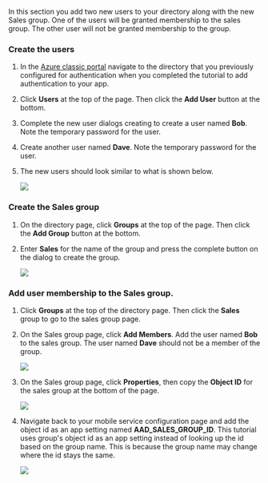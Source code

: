 In this section you add two new users to your directory along with the new Sales group. One of the users will be granted membership to the sales group. The other user will not be granted membership to the group. 

### Create the users
1. In the [Azure classic portal](https://manage.windowsazure.com) navigate to the directory that you previously configured for authentication when you completed the tutorial to add authentication to your app.
2. Click **Users** at the top of the page. Then click the **Add User** button at the bottom. 
3. Complete the new user dialogs creating to create a user named **Bob**. Note the temporary password for the user. 
4. Create another user named **Dave**. Note the temporary password for the user.
5. The new users should look similar to what is shown below.
   
    ![](./media/mobile-services-aad-rbac-create-sales-group/users.png)    

### Create the Sales group
1. On the directory page, click **Groups** at the top of the page. Then click the **Add Group** button at the bottom. 
2. Enter **Sales** for the name of the group and press the complete button on the dialog to create the group. 
   
    ![](./media/mobile-services-aad-rbac-create-sales-group/sales-group.png)

### Add user membership to the Sales group.
1. Click **Groups** at the top of the directory page. Then click the **Sales** group to go to the sales group page. 
2. On the Sales group page, click **Add Members**. Add the user named **Bob** to the sales group. The user named **Dave** should not be a member of the group.
   
    ![](./media/mobile-services-aad-rbac-create-sales-group/group-membership.png)
3. On the Sales group page, click **Properties**, then copy the **Object ID** for the sales group at the bottom of the page. 
   
    ![](./media/mobile-services-aad-rbac-create-sales-group/sales-group-id.png)
4. Navigate back to your mobile service configuration page and add the object id as an app setting named **AAD\_SALES\_GROUP\_ID**. This tutorial uses group's object id as an app setting instead of looking up the id based on the group name. This is because the group name may change where the id stays the same.
   
    ![](./media/mobile-services-aad-rbac-create-sales-group/sales-group-id-app-setting.png)

